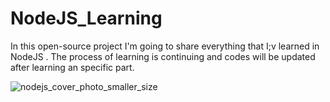 # NodeJS_Learning
In this open-source project I'm going to share everything that I;v learned in NodeJS . The process of learning is continuing and codes will be updated after learning an specific part.

![nodejs_cover_photo_smaller_size](https://github.com/majid2851/NodeJS_Learning/assets/46685643/e4192f0a-6b51-4059-a151-1562984f1795)

